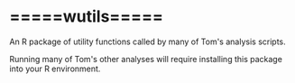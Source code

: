 =====wutils=====
======

An R package of utility functions called by many of Tom's analysis scripts.

Running many of Tom's other analyses will require installing this package into your R environment.
